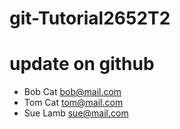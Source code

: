 # git-Tutorial2652T2

# update on github


- Bob Cat bob@mail.com
- Tom Cat tom@mail.com
- Sue Lamb sue@mail.com